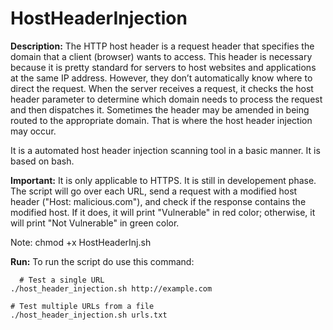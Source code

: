 # HostHeaderInjection

**Description:**
The HTTP host header is a request header that specifies the domain that a client (browser) wants to access. This header is necessary because it is pretty standard for servers to host websites and applications at the same IP address. However, they don’t automatically know where to direct the request. 
When the server receives a request, it checks the host header parameter to determine which domain needs to process the request and then dispatches it. Sometimes the header may be amended in being routed to the appropriate domain. That is where the host header injection may occur.

It is a automated host header injection scanning tool in a basic manner. It is based on bash.

**Important:**
It is only applicable to HTTPS. It is still in developement phase.
The script will go over each URL, send a request with a modified host header ("Host: malicious.com"), and check if the response contains the modified host. If it does, it will print "Vulnerable" in red color; otherwise, it will print "Not Vulnerable" in green color.

Note:
chmod +x HostHeaderInj.sh

**Run:**
To run the script do use this command:
```
  # Test a single URL
./host_header_injection.sh http://example.com

# Test multiple URLs from a file
./host_header_injection.sh urls.txt

```
